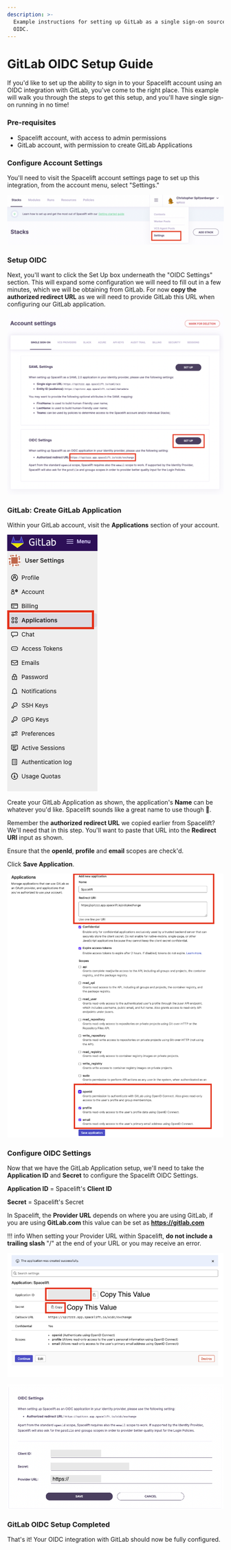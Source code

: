 ```yaml
---
description: >-
  Example instructions for setting up GitLab as a single sign-on source via
  OIDC.
---
```


# GitLab OIDC Setup Guide

If you'd like to set up the ability to sign in to your Spacelift account using an OIDC integration with GitLab, you've come to the right place. This example will walk you through the steps to get this setup, and you'll have single sign-on running in no time!

### Pre-requisites

* Spacelift account, with access to admin permissions
* GitLab account, with permission to create GitLab Applications

### Configure Account Settings

You'll need to visit the Spacelift account settings page to set up this integration, from the account menu, select "Settings."

![Click on Settings](../../assets/screenshots/account-settings.png)

### Setup OIDC

Next, you'll want to click the Set Up box underneath the "OIDC Settings" section. This will expand some configuration we will need to fill out in a few minutes, which we will be obtaining from GitLab. For now **copy the authorized redirect URL** as we will need to provide GitLab this URL when configuring our GitLab application.

![Click on Set Up](../../assets/screenshots/1-setup-oidc.png)

### GitLab: Create GitLab Application

Within your GitLab account, visit the **Applications** section of your account.

![Navigate to GitLab Applications within your account.](../../assets/screenshots/1-gitlab-applications.png)

Create your GitLab Application as shown, the application's **Name** can be whatever you'd like. Spacelift sounds like a great name to use though :clap:.

Remember the **authorized redirect URL** we copied earlier from Spacelift? We'll need that in this step. You'll want to paste that URL into the **Redirect URI** input as shown.

Ensure that the **openId**, **profile** and **email** scopes are check'd.

Click **Save Application**.

![Complete the GitLab Application Configuration](../../assets/screenshots/2-gitlab-create-application-settings.png)

### Configure OIDC Settings

Now that we have the GitLab Application setup, we'll need to take the **Application ID** and **Secret** to configure the Spacelift OIDC Settings.

**Application ID** = Spacelift's **Client ID**

**Secret** = Spacelift's Secret

In Spacelift, the **Provider URL** depends on where you are using GitLab, if you are using **GitLab.com** this value can be set as **https://gitlab.com**

!!! info
    When setting your Provider URL within Spacelift, **do not include a trailing slash** "/" at the end of your URL or you may receive an error.

![Copy the Application ID and Secret values to your Spacelift OIDC configuration](../../assets/screenshots/3-gitlab-copy-values.png)



![Copy the values from GitLab into your Spacelift OIDC Settings.](../../assets/screenshots/4-spacelift-oidc-configuration.png)

### GitLab OIDC Setup Completed <a href="#okta-oidc-setup-completed" id="okta-oidc-setup-completed"></a>

That's it! Your OIDC integration with GitLab should now be fully configured.

